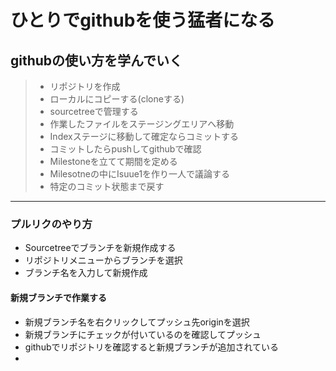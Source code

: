 # ひとりでgithubを使う猛者になる

## githubの使い方を学んでいく

>- リポジトリを作成
>- ローカルにコピーする(cloneする)
>- sourcetreeで管理する
>- 作業したファイルをステージングエリアへ移動
>- Indexステージに移動して確定ならコミットする
>- コミットしたらpushしてgithubで確認
>- Milestoneを立てて期間を定める
>- Milesotneの中にIsuue1を作り一人で議論する
>- 特定のコミット状態まで戻す
***

### プルリクのやり方
- Sourcetreeでブランチを新規作成する
- リポジトリメニューからブランチを選択
- ブランチ名を入力して新規作成

#### 新規ブランチで作業する
- 新規ブランチ名を右クリックしてプッシュ先originを選択
- 新規ブランチにチェックが付いているのを確認してプッシュ
- githubでリポジトリを確認すると新規ブランチが追加されている
- 
